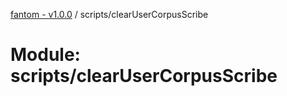[fantom - v1.0.0](../README.md) / scripts/clearUserCorpusScribe

# Module: scripts/clearUserCorpusScribe
